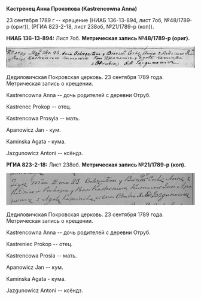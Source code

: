 **Кастренец Анна Прокопова (Kastrencowna Anna)**

23 сентября 1789 г -- крещение (НИАБ 136-13-894, лист 7об, №48/1789-р
(ориг)), (РГИА 823-2-18, лист 238об, №21/1789-р (коп)).

**НИАБ 136-13-894:** Лист 7об. **Метрическая запись №48/1789-р (ориг).**

![](./media/1f44df186af1f72d1bf563818ac67f00f4e1ae1c.png)

Дедиловичская Покровская церковь. 23 сентября 1789 года. Метрическая
запись о крещении.

Kastrencowna Anna -- дочь родителей с деревни Отруб.

Kastrenec Prokop -- отец.

Kastrencowa Prosyia -- мать.

Apanowicz Jan - кум.

Kaminska Agata - кума.

Jazgunowicz Antoni -- ксёндз.

**РГИА 823-2-18:** Лист 238об. **Метрическая запись №21/1789-р (коп).**

![](./media/4ef0d7266a720adacfeead005cde62b7447f6d56.png)

Дедиловичская Покровская церковь. 23 сентября 1789 года. Метрическая
запись о крещении.

Kastrencowna Anna -- дочь родителей с деревни Отруб.

Kastreniec Prokop -- отец.

Kastrencowa Prosia -- мать.

Apanowicz Jan -- кум.

Kaminska Agata - кума.

Jazgunowicz Antoni -- ксёндз.
